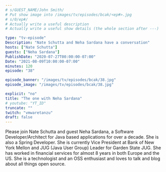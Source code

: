 ```yaml
---
# s/GUEST_NAME/John Smith/
# Put show image into /images/tv/episodes/bcak/<ep#>.jpg
# s/0/ep#/
# Actually write a useful description
# Actually write a useful show details (the whole section after ---)

type: "tv-episode"
Description: "Nate Schutta and Neha Sardana have a conversation"
hosts: ["Nate Schutta"]
guests: ["Neha Sardana"]
PublishDate: "2020-07-27T00:00:00-07:00"
Date: "2021-08-09T10:00:00-07:00"
minutes: 120
episode: "38"

episode_banner: "/images/tv/episodes/bcak/38.jpg"
episode_image: "/images/tv/episodes/bcak/38.jpg"

explicit: "no"
title: "The one with Neha Sardana"
# youtube: "YT_ID"
truncate: ""
twitch: "vmwaretanzu"
draft: false
---
```


Please join Nate Schutta and guest Neha Sardana, a Software Developer/Architect for Java based applications for over a decade. She is also a Spring Developer. She is currently Vice President at Bank of New York Mellon and JUG (Java User Group) Leader for Garden State JUG. She has worked in financial services for almost 8 years in both Europe and the US. She is a technologist and an OSS enthusiast and loves to talk and blog about all things open source.

